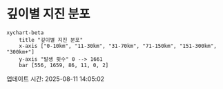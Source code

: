 # 깊이별 지진 분포

```mermaid
xychart-beta
    title "깊이별 지진 분포"
    x-axis ["0-10km", "11-30km", "31-70km", "71-150km", "151-300km", "300km+"]
    y-axis "발생 횟수" 0 --> 1661
    bar [556, 1659, 86, 11, 0, 2]
```

업데이트 시간: 2025-08-11 14:05:02
